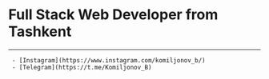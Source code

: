 # Full Stack Web Developer from Tashkent
--- 
``` ## My Social Media
 - [Instagram](https://www.instagram.com/komiljonov_b/)
 - [Telegram](https://t.me/Komiljonov_B)
```
